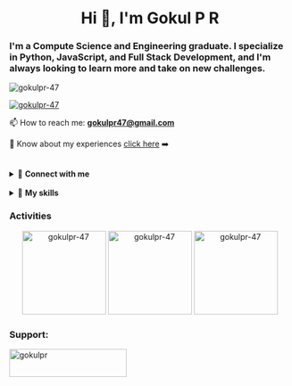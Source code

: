 <h1 align="center">Hi 👋, I'm Gokul P R</h1>
<h3 align="left">I'm a Compute Science and Engineering graduate. I specialize in Python, JavaScript, and Full Stack Development, and I'm always looking to learn more and take on new challenges.</h3>

<p align="left"> <img src="https://komarev.com/ghpvc/?username=gokulpr-47&label=Profile%20views&color=0e75b6&style=flat" alt="gokulpr-47" /> </p>

<p align="left"> <a href="https://github.com/ryo-ma/github-profile-trophy"><img src="https://github-profile-trophy.vercel.app/?username=gokulpr-47" alt="gokulpr-47" /></a> </p>

<!-- <p align="left"> <a href="https://twitter.com/gokul_pr_47" target="blank"><img src="https://img.shields.io/twitter/follow/gokul_pr_47?logo=twitter&style=for-the-badge" alt="gokul_pr_47" /></a> </p> -->

📫 How to reach me: **gokulpr47@gmail.com**

📄 Know about my experiences [click here](https://black-hestia-35.tiiny.site) ➡️

<br/>

<details>
  <summary> 🤝 <b> Connect with me </b></summary>
  <br />
  <p align="left">
    <a href="https://twitter.com/gokul_pr_47" target="blank"><img align="center" src="https://raw.githubusercontent.com/rahuldkjain/github-profile-readme-generator/master/src/images/icons/Social/twitter.svg" alt="gokul_pr_47" height="30" width="40" /></a>
    <a href="https://linkedin.com/in/gokul-pr-744710206" target="blank"><img align="center" src="https://raw.githubusercontent.com/rahuldkjain/github-profile-readme-generator/master/src/images/icons/Social/linked-in-alt.svg" alt="gokul-pr-744710206" height="30" width="40" /></a>
    <a href="https://www.leetcode.com/https://leetcode.com/u/gokulpr/" target="blank"><img align="center" src="https://raw.githubusercontent.com/rahuldkjain/github-profile-readme-generator/master/src/images/icons/Social/leet-code.svg" alt="https://leetcode.com/u/gokulpr/" height="30" width="40" /></a>
    <a href="https://discord.gg/3698" target="blank"><img align="center" src="https://raw.githubusercontent.com/rahuldkjain/github-profile-readme-generator/master/src/images/icons/Social/discord.svg" alt="3698" height="30" width="40" /></a>
  </p>
</details>

<br/>

<details>

  <summary> 🔗 <b>My skills</b> </summary>

Programming Languages

  <p>
    <img src="https://img.shields.io/badge/C-cd0303?style=for-the-badge&logo=c&logoColor=white" />
    <img src="https://img.shields.io/badge/Python-14354C?style=for-the-badge&logo=python&logoColor=white" />
    <img src="https://img.shields.io/badge/JavaScript-323330?style=for-the-badge&logo=javascript&logoColor=F7DF1E" />
    <img src="https://img.shields.io/badge/Markdown-000000?style=for-the-badge&logo=markdown&logoColor=white" />
  </p>
  
  Frontend Development
  <p>
    <img src="https://img.shields.io/badge/React-20232A?style=for-the-badge&logo=react&logoColor=61DAFB" />
    <img src="https://img.shields.io/badge/Bootstrap-7952B3?style=for-the-badge&logo=bootstrap&logoColor=white" />
    <img src="https://img.shields.io/badge/Html5-e54c21?style=for-the-badge&logo=html5&logoColor=white" />
    <img src="https://img.shields.io/badge/Css3-214ce5?style=for-the-badge&logo=css3&logoColor=white" />
    <img src="https://img.shields.io/badge/tailwind-35bef8?style=for-the-badge&logo=tailwindcss&logoColor=white" />
  </p>

Backend Development

  <p>
    <img src="https://img.shields.io/badge/Node.js-339933?style=for-the-badge&logo=nodedotjs&logoColor=white" />
    <img src="https://img.shields.io/badge/Express.js-000000?style=for-the-badge&logo=express&logoColor=white" />
    <img src="https://img.shields.io/badge/Django-092E20?style=for-the-badge&logo=django&logoColor=green" />
  </p>

Databases

  <p>
    <img src="https://img.shields.io/badge/MongoDB-4EA94B?style=for-the-badge&logo=mongodb&logoColor=white" />
    <img src="https://img.shields.io/badge/Firebase-FF8A65?style=for-the-badge&logo=firebase&logoColor=white" />
    <img src="https://img.shields.io/badge/MySQL-005C84?style=for-the-badge&logo=mysql&logoColor=white" />
  </p>

Softwares

  <p>
    <img src="https://img.shields.io/badge/Figma-a359ff?style=for-the-badge&logo=figma&logoColor=white" />
    <img src="https://img.shields.io/badge/Postman-FF8A65?style=for-the-badge&logo=postman&logoColor=white" />
  </p>

Other

  <p>
    <img src="https://img.shields.io/badge/Git-de4c36?style=for-the-badge&logo=git&logoColor=white" />
  </p>
</details>
<h3>Activities</h3>
<p align="center">
  <img height="150" src="https://github-readme-stats.vercel.app/api/top-langs?username=gokulpr-47&show_icons=true&locale=en&layout=compact" alt="gokulpr-47" />
  <img height="150" src="https://github-readme-stats.vercel.app/api?username=gokulpr-47&show_icons=true&locale=en" alt="gokulpr-47" />
  <img height="150" src="https://github-readme-streak-stats.herokuapp.com/?user=gokulpr-47&" alt="gokulpr-47" />
</p>

<h3 align="left">Support:</h3>
<p><a href="https://www.buymeacoffee.com/gokulpr "> <img align="left" src="https://cdn.buymeacoffee.com/buttons/v2/default-yellow.png" height="50" width="210" alt="gokulpr " /></a></p><br><br>
